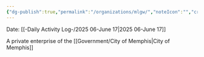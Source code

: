 ```yaml
---
{"dg-publish":true,"permalink":"/organizations/mlgw/","noteIcon":"","created":"2025-06-17T09:33:19.377-05:00"}
---
```


Date: [[-Daily Activity Log-/2025 06-June 17\|2025 06-June 17]]

A private enterprise of the [[Government/City of Memphis\|City of Memphis]]